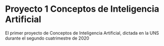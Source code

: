 # Proyecto 1 Conceptos de Inteligencia Artificial
 El primer proyecto de Conceptos de Inteligencia Artificial, dictada en la UNS durante el segundo cuatrimestre de 2020
